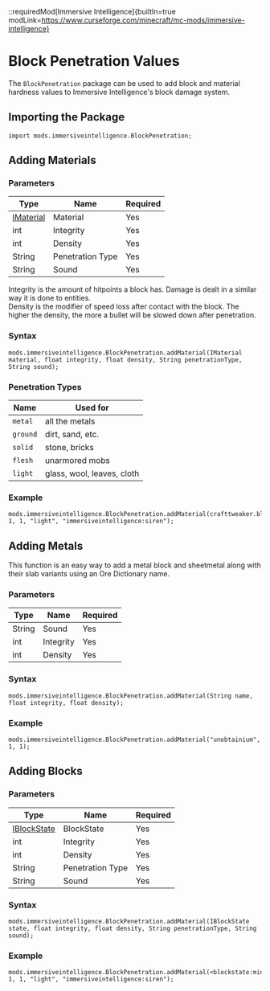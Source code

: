 ::requiredMod[Immersive Intelligence]{builtIn=true modLink=https://www.curseforge.com/minecraft/mc-mods/immersive-intelligence}

# Block Penetration Values

The `BlockPenetration` package can be used to add block and material hardness values to Immersive Intelligence's block damage system.

## Importing the Package

```zenscript
import mods.immersiveintelligence.BlockPenetration;
```

## Adding Materials

### Parameters

| Type                                    | Name             | Required |
| --------------------------------------- | ---------------- | -------- |
| [IMaterial](/Vanilla/Blocks/IMaterial/) | Material         | Yes      |
| int                                     | Integrity        | Yes      |
| int                                     | Density          | Yes      |
| String                                  | Penetration Type | Yes      |
| String                                  | Sound            | Yes      |

Integrity is the amount of hitpoints a block has. Damage is dealt in a similar way it is done to entities.  
Density is the modifier of speed loss after contact with the block. The higher the density, the more a bullet will be slowed down after penetration.

### Syntax

```zenscript
mods.immersiveintelligence.BlockPenetration.addMaterial(IMaterial material, float integrity, float density, String penetrationType, String sound);
```

### Penetration Types

| Name     | Used for                   |
| -------- | -------------------------- |
| `metal`  | all the metals             |
| `ground` | dirt, sand, etc.           |
| `solid`  | stone, bricks              |
| `flesh`  | unarmored mobs             |
| `light`  | glass, wool, leaves, cloth |

### Example

```zenscript
mods.immersiveintelligence.BlockPenetration.addMaterial(crafttweaker.blocks.IMaterial.cake(), 1, 1, "light", "immersiveintelligence:siren");
```

## Adding Metals

This function is an easy way to add a metal block and sheetmetal along with their slab variants using an Ore Dictionary name.

### Parameters

| Type   | Name      | Required |
| ------ | --------- | -------- |
| String | Sound     | Yes      |
| int    | Integrity | Yes      |
| int    | Density   | Yes      |

### Syntax

```zenscript
mods.immersiveintelligence.BlockPenetration.addMaterial(String name, float integrity, float density);
```

### Example

```zenscript
mods.immersiveintelligence.BlockPenetration.addMaterial("unobtainium", 1, 1);
```

## Adding Blocks

### Parameters

| Type                                        | Name             | Required |
| ------------------------------------------- | ---------------- | -------- |
| [IBlockState](/Vanilla/Blocks/IBlockState/) | BlockState       | Yes      |
| int                                         | Integrity        | Yes      |
| int                                         | Density          | Yes      |
| String                                      | Penetration Type | Yes      |
| String                                      | Sound            | Yes      |

### Syntax

```zenscript
mods.immersiveintelligence.BlockPenetration.addMaterial(IBlockState state, float integrity, float density, String penetrationType, String sound);
```

### Example

```zenscript
mods.immersiveintelligence.BlockPenetration.addMaterial(<blockstate:minecraft:log:variant=spruce>, 1, 1, "light", "immersiveintelligence:siren");
```